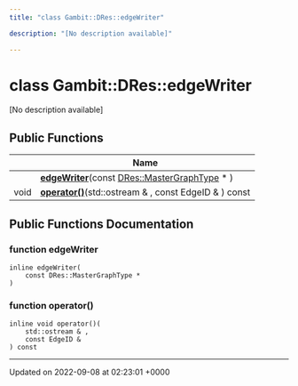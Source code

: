 ```yaml
---
title: "class Gambit::DRes::edgeWriter"

description: "[No description available]"

---
```


# class Gambit::DRes::edgeWriter



[No description available]

## Public Functions

|                | Name           |
| -------------- | -------------- |
| | **[edgeWriter](/documentation/code/classes/classgambit_1_1dres_1_1edgewriter/#function-edgewriter)**(const [DRes::MasterGraphType](/documentation/code/namespaces/namespacegambit_1_1dres/#typedef-mastergraphtype) * ) |
| void | **[operator()](/documentation/code/classes/classgambit_1_1dres_1_1edgewriter/#function-operator)**(std::ostream & , const EdgeID & ) const |

## Public Functions Documentation

### function edgeWriter

```
inline edgeWriter(
    const DRes::MasterGraphType * 
)
```


### function operator()

```
inline void operator()(
    std::ostream & ,
    const EdgeID & 
) const
```


-------------------------------

Updated on 2022-09-08 at 02:23:01 +0000